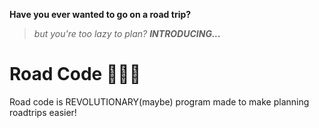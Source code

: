 **Have you ever wanted to go on a road trip?**
>*but you're too lazy to plan?*
***INTRODUCING...***

# Road Code 🚗🚗🚗
Road code is REVOLUTIONARY(maybe) program made to make planning roadtrips easier!



